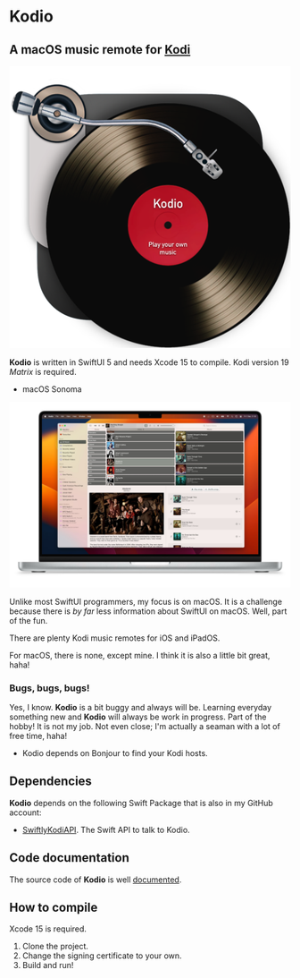 #  Kodio

## A macOS music remote for [Kodi](https://kodi.tv)

![Icon](https://github.com/Desbeers/Kodio/raw/main/Images/icon.png)

**Kodio** is written in SwiftUI 5 and needs Xcode 15 to compile. Kodi version 19 *Matrix* is required.

- macOS Sonoma

![Screenshot](https://github.com/Desbeers/Kodio/raw/main/Images/screenshot-macOS.jpg)

Unlike most SwiftUI programmers, my focus is on macOS. It is a challenge because there is *by far* less information about SwiftUI on macOS. Well, part of the fun.

There are plenty Kodi music remotes for iOS and iPadOS.

For macOS, there is none, except mine. I think it is also a little bit great, haha!

### Bugs, bugs, bugs!

Yes, I know. **Kodio** is a bit buggy and always will be. Learning everyday something new and **Kodio** will always be work in progress. Part of the hobby! It is not my job. Not even close; I'm actually a seaman with a lot of free time, haha!

- Kodio depends on Bonjour to find your Kodi hosts.

## Dependencies

**Kodio** depends on the following Swift Package that is also in my GitHub account:

- [SwiftlyKodiAPI](https://github.com/Desbeers/swiftlykodiapi/). The Swift API to talk to Kodio.

## Code documentation

The source code of **Kodio** is well [documented](https://desbeers.github.io/Kodio/).

## How to compile

Xcode 15 is required.

1. Clone the project.
2. Change the signing certificate to your own.
2. Build and run!
